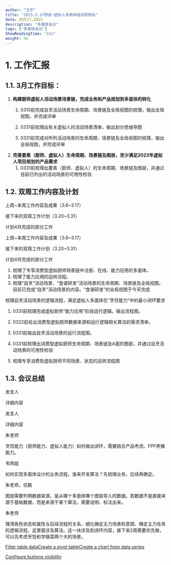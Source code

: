 ```yaml
---
author: "王宇"
title: "2023.3.17例会~虚拟人多面体组双周例会"
date: 四月17,2023
description: "多面体会议"
tags: ["多面体会议"]
ShowReadingTime: "12s"
weight: 56
---
```

1\. 工作汇报
========

1.1. 3月工作目标：
------------

1.  **构建厨师虚拟人活动场景场景链，完成业务和产品规划到多面体的转化**
    1.  0310前完成自烹活动场景生命周期、场景链及全局视图的梳理，输出全局视图，并完成评审
    2.  0331前梳理出有关虚拟人的活动场景清单，输出划分思维导图
        
    3.  0331前完成对所列活动场景的生命周期、场景链及全局视图的梳理，输出全局视图，并完成评审
2.  **完善要素（厨师、虚拟人）生命周期、场景链及图层，至少满足2023年虚拟人项目规划的产品需求**
    1.  0331前梳理出要素（厨师、虚拟人）的生命周期、场景链及图层，并通过目前已列出的活动场景的可用性检验

1.2. 双周工作内容及计划
--------------

上周~本周工作内容及成果（3.6~3.17）

接下来的双周工作计划（3.20~3.31）

计划4月完成的部分工作

上周~本周工作内容及成果（3.6~3.17）

接下来的双周工作计划（3.20~3.31）

计划4月完成的部分工作

1.  梳理了专享消费型虚拟厨师场景链中注册、在线、能力应用的多面体。
2.  梳理了能力应用的运转流程。
3.  梳理“自烹”活动场景、“食谱研发”活动场景的生命周期、场景链及全局视图。目前已完成“自烹”活动场景的内容。“食谱研发”的全局视图于今天完成

梳理自烹活动场景的逻辑流程，满足虚拟人多面体在“烹饪能力”中的最小闭环要求

1.  0331前梳理完成虚拟厨师“能力应用"阶段运行逻辑，输出流程图。
2.  0322前给出消费型虚拟厨师数据来源和运行逻辑相关算法的需求清单。
3.  0331前输出自烹活动场景的运行流程图。
4.  0331前梳理出消费型虚拟厨师生命周期、场景链及A面的图层，并通过自烹活动场景的可用性检验

1.  梳理专享消费型虚拟厨师不同场景、状态的运转流程图

1.3. 会议总结
---------

发言人

详细内容

发言人

详细内容

朱老师

烹饪能力（厨师能力、虚拟人能力）如何做出闭环，需要结合产品考虑。FPF养猪能力。

韦玲姐

如何实现多面体设计的业务流程，谁来开发算法？先梳理业务，后续再确定。

朱老师，任鹏

图层需要列明数据来源，是从哪个多面体哪个图层导入的数据。若数据不是直接来源于基础数据，而是来源于某个算法，需要说明、标注出来。

朱老师

理清角色状态和属性与后续流程的关系，细化确定主力场景和意图、确定主力任务的逻辑流程，这里面涉及算法。这一块涉及到闭环内容，接下来2周需要优先做，可以先考虑烹饪和学做菜两个大的场景。

  

[Filter table data](#)[Create a pivot table](#)[Create a chart from data series](#)

[Configure buttons visibility](/users/tfac-settings.action)